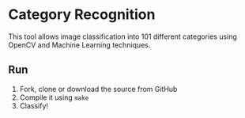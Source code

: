 Category Recognition
====================

This tool allows image classification into 101 different categories using OpenCV
and Machine Learning techniques.

Run
---

1. Fork, clone or download the source from GitHub
2. Compile it using `make`
3. Classify!
